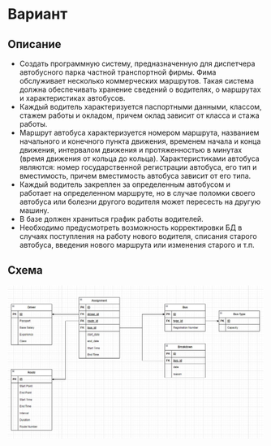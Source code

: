 #  Вариант

## Описание
 - Создать программную систему, предназначенную для диспетчера автобусного
парка частной транспортной фирмы. Фима обслуживает несколько коммерческих
маршрутов. Такая система должна обеспечивать хранение сведений о водителях, о
маршрутах и характеристиках автобусов.
 - Каждый водитель характеризуется паспортными данными, классом, стажем
работы и окладом, причем оклад зависит от класса и стажа работы.
 - Маршрут автобуса характеризуется номером маршрута, названием начального и
конечного пункта движения, временем начала и конца движения, интервалом движения и
протяженностью в минутах (время движения от кольца до кольца). Характеристиками
автобуса являются: номер государственной регистрации автобуса, его тип и
вместимость, причем вместимость автобуса зависит от его типа.
 - Каждый водитель закреплен за определенным автобусом и работает на
определенном маршруте, но в случае поломки своего автобуса или болезни другого
водителя может пересесть на другую машину.
 - В базе должен храниться график работы водителей.
 - Необходимо предусмотреть возможность корректировки БД в случаях
поступления на работу нового водителя, списания старого автобуса, введения нового
маршрута или изменения старого и т.п.

## Схема
![schema](images/schema.jpg)







